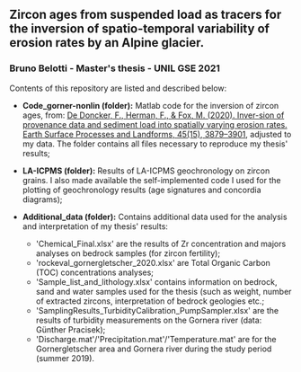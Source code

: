 ## Zircon ages from suspended load as tracers for the inversion of spatio-temporal variability of erosion rates by an Alpine glacier.
### Bruno Belotti - Master's thesis - UNIL GSE 2021


Contents of this repository are listed and described below:

* **Code_gorner-nonlin (folder):** Matlab code for the inversion of zircon ages, from: [De Doncker, F., Herman, F., & Fox, M. (2020). Inver-sion of provenance data and sediment load into spatially varying  erosion  rates. Earth Surface Processes and Landforms, 45(15), 3879–3901](https://doi.org/10.1002/esp.5008), adjusted to my data. The folder contains all files necessary to reproduce my thesis' results;

* **LA-ICPMS (folder):** Results of LA-ICPMS geochronology on zircon grains. I also made available the self-implemented code I used for the plotting of geochronology results (age signatures and concordia diagrams);

* **Additional_data (folder):** Contains additional data used for the analysis and interpretation of my thesis' results:
  * 'Chemical_Final.xlsx' are the results of Zr concentration and majors analyses on bedrock samples (for zircon fertility);
  * 'rockeval_gornergletscher_2020.xlsx' are Total Organic Carbon (TOC) concentrations analyses;
  * 'Sample_list_and_lithology.xlsx' contains information on bedrock, sand and water samples used for the thesis (such as weight, number of extracted zircons, interpretation of bedrock geologies etc.;
  * 'SamplingResults_TurbidityCalibration_PumpSampler.xlsx' are the results of turbidity measurements on the Gornera river (data: Günther Pracisek);
  * 'Discharge.mat'/'Precipitation.mat'/'Temperature.mat' are for the Gornergletscher area and Gornera river during the study period (summer 2019).
